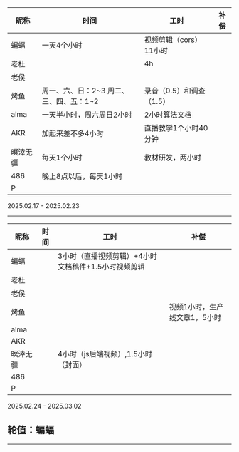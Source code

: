 | 昵称     | 时间 | 工时 | 补偿 |
| -------- | ---- | ---- | ---- |
| 蝙蝠     |   一天4个小时   |   视频剪辑（cors）11小时   |      |
| 老杜     |    |  4h    |      |
| 老侯     |      |      |      |
| 烤鱼     |     周一、六、日：2~3 周二、三、四、五：1~2   |    录音（0.5）和调查（1.5）   |      |
| alma     |   一天半小时，周六周日2小时   |    2小时算法文档  |      |
| AKR      |   加起来差不多4小时   |   直播教学1个小时40分钟   |      |
| 暝涬无疆 |  每天1个小时    |   教材研发，两小时   |      |
| 486      |   晚上8点以后，每天1小时   |      |      |
| P        |      |      |      |

2025.02.17 - 2025.02.23

---



| 昵称     | 时间 | 工时 | 补偿 |
| -------- | ---- | ---- | ---- |
| 蝙蝠     |      |   3小时（直播视频剪辑）+4小时文档稿件+1.5小时视频剪辑   |      |
| 老杜     |      |      |      |
| 老侯     |      |      |      |
| 烤鱼     |      |     | 视频1小时，生产线文章1，5小时     |
| alma     |      |      |      |
| AKR      |      |      |      |
| 暝涬无疆 |      |   4小时（js后端视频）,1.5小时（封面）   |      |
| 486      |      |      |      |
| P        |      |      |      |

2025.02.24 - 2025.03.02

## 轮值：蝙蝠

---


